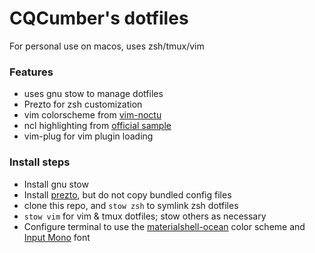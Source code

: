 # CQCumber's dotfiles
For personal use on macos, uses zsh/tmux/vim

### Features
- uses gnu stow to manage dotfiles
- Prezto for zsh customization
- vim colorscheme from [vim-noctu](https://github.com/noahfrederick/vim-noctu)
- ncl highlighting from [official sample](https://www.ncl.ucar.edu/Applications/Files/ncl3.vim)
- vim-plug for vim plugin loading

### Install steps
- Install gnu stow
- Install [prezto](https://github.com/sorin-ionescu/prezto), but do not copy bundled config files
- clone this repo, and `stow zsh` to symlink zsh dotfiles
- `stow vim` for vim & tmux dotfiles; stow others as necessary
- Configure terminal to use the [materialshell-ocean](https://github.com/carloscuesta/materialshell) color scheme and [Input Mono](http://input.fontbureau.com/) font
